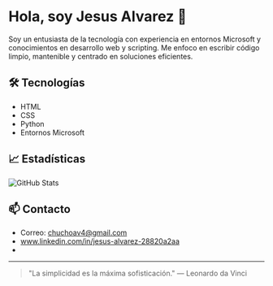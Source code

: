 # Hola, soy Jesus Alvarez 👋

Soy un entusiasta de la tecnología con experiencia en entornos Microsoft y conocimientos en desarrollo web y scripting. Me enfoco en escribir código limpio, mantenible y centrado en soluciones eficientes.

## 🛠 Tecnologías

- HTML  
- CSS  
- Python  
- Entornos Microsoft

## 📈 Estadísticas

![GitHub Stats](https://github-readme-stats.vercel.app/api?username=Jesus2004-1234&show_icons=true&hide_title=true&theme=graywhite&hide_border=true)

## 📫 Contacto

- Correo: [chuchoav4@gmail.com](mailto:chuchoav4@gmail.com)
- www.linkedin.com/in/jesus-alvarez-28820a2aa
- 

---

> "La simplicidad es la máxima sofisticación." — Leonardo da Vinci

